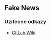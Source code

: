 ## Fake News
### Užitečné odkazy
- [GitLab Wiki](https://gitlab.fel.cvut.cz/B211_B6B36ZSO/103_koci-1430/103_tym02/-/wikis/home)
